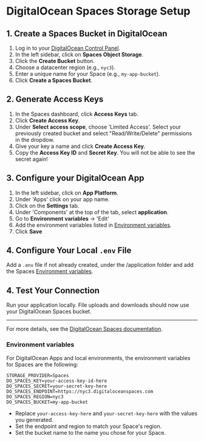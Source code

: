 # DigitalOcean Spaces Storage Setup

## 1. Create a Spaces Bucket in DigitalOcean

1. Log in to your [DigitalOcean Control Panel](https://cloud.digitalocean.com/).
2. In the left sidebar, click on **Spaces Object Storage**.
3. Click the **Create Bucket** button.
4. Choose a datacenter region (e.g., `nyc3`).
6. Enter a unique name for your Space (e.g., `my-app-bucket`).
7. Click **Create a Spaces Bucket**.

## 2. Generate Access Keys

1. In the Spaces dashboard, click **Access Keys** tab.
2. Click **Create Access Key**.
3. Under **Select access scope**, choose 'Limited Access'. Select your previously created bucket and select "Read/Write/Delete" permissions in the dropdow. 
3. Give your key a name and click **Create Access Key**.
4. Copy the **Access Key ID** and **Secret Key**. You will not be able to see the secret again!

## 3. Configure your DigitalOcean App

1. In the left sidebar, click on **App Platform**.
2. Under 'Apps' click on your app name.
3. Click on the **Settings** tab.
4. Under 'Components' at the top of the tab, select **application**.
5. Go to **Environment variables** -> 'Edit'
6. Add the environment variables listed in [Environment variables](#environment-variables).
7. Click **Save**

## 4. Configure Your Local `.env` File

Add a `.env` file if not already created, under the /application folder and add the Spaces [Environment variables](#environment-variables).

## 4. Test Your Connection

Run your application locally. File uploads and downloads should now use your DigitalOcean Spaces bucket.

---

For more details, see the [DigitalOcean Spaces documentation](https://docs.digitalocean.com/products/spaces/).

### Environment variables

For DigitalOcean Apps and local environments, the environment variables for Spaces are the following:

```
STORAGE_PROVIDER=Spaces
DO_SPACES_KEY=your-access-key-id-here
DO_SPACES_SECRET=your-secret-key-here
DO_SPACES_ENDPOINT=https://nyc3.digitaloceanspaces.com
DO_SPACES_REGION=nyc3
DO_SPACES_BUCKET=my-app-bucket
```

- Replace `your-access-key-here` and `your-secret-key-here` with the values you generated.
- Set the endpoint and region to match your Space's region.
- Set the bucket name to the name you chose for your Space.